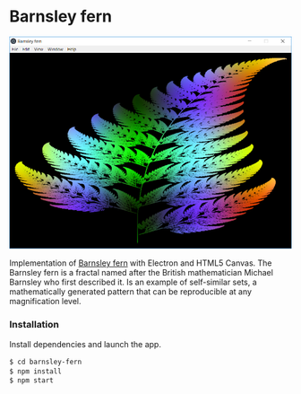 # Barnsley fern

![screen](https://raw.githubusercontent.com/jpinilloslr/barnsley-fern/master/barnsley-fern.png)

Implementation of [Barnsley fern](https://en.wikipedia.org/wiki/Barnsley_fern) with Electron and HTML5 Canvas. 
The Barnsley fern is a fractal named after the British mathematician Michael Barnsley who first described it. Is an example of self-similar sets, a mathematically generated pattern that can be reproducible at any magnification level.

### Installation

Install dependencies and launch the app.

```sh
$ cd barnsley-fern
$ npm install
$ npm start
```
